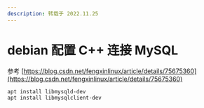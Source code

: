 ```yaml
---
description: 转载于 2022.11.25
---
```


# debian 配置 C++ 连接 MySQL

参考 [https://blog.csdn.net/fengxinlinux/article/details/75675360](https://blog.csdn.net/fengxinlinux/article/details/75675360)

```bash
apt install libmysqld-dev
apt install libmysqlclient-dev
```
